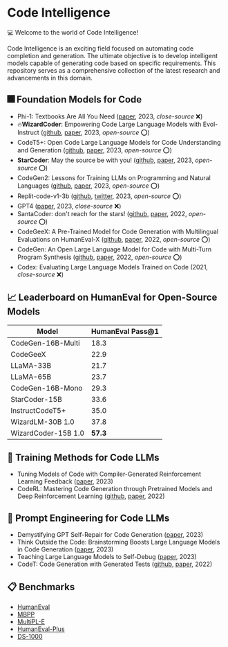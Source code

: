 # Code Intelligence

💻 Welcome to the world of Code Intelligence!

Code Intelligence is an exciting field focused on automating code completion and generation. The ultimate objective is to develop intelligent models capable of generating code based on specific requirements. This repository serves as a comprehensive collection of the latest research and advancements in this domain.

## 🎆 Foundation Models for Code

- Phi-1: Textbooks Are All You Need ([paper](https://arxiv.org/abs/2306.11644), 2023,  *close-source* ❌)
- 🔥**WizardCoder**: Empowering Code Large Language Models with Evol-Instruct ([github](https://github.com/nlpxucan/WizardLM/tree/main/WizardCoder), [paper](https://arxiv.org/abs/2306.08568), 2023, *open-source* ⭕) 
- CodeT5+: Open Code Large Language Models for Code Understanding and Generation ([github](https://github.com/salesforce/CodeT5), [paper](https://arxiv.org/abs/2305.07922), 2023, *open-source* ⭕)
- **StarCoder**: May the source be with you! ([github](https://github.com/bigcode-project/starcoder), [paper](https://drive.google.com/file/d/1cN-b9GnWtHzQRoE7M7gAEyivY0kl4BYs/view), 2023, *open-source* ⭕)
- CodeGen2: Lessons for Training LLMs on Programming and Natural Languages ([github](https://github.com/salesforce/CodeGen2), [paper](https://arxiv.org/abs/2305.02309), 2023, *open-source* ⭕)
- Replit-code-v1-3b ([github](https://github.com/replit/ReplitLM/tree/main/replit-code-v1-3b), [twitter](https://twitter.com/Replit/status/1651344184593506304), 2023, *open-source* ⭕)
- GPT4 ([paper](https://arxiv.org/abs/2303.08774), 2023, *close-source* ❌)
- SantaCoder: don't reach for the stars! ([github](https://huggingface.co/bigcode/santacoder), [paper](https://arxiv.org/abs/2301.03988), 2022, *open-source* ⭕)
- CodeGeeX: A Pre-Trained Model for Code Generation with Multilingual Evaluations on HumanEval-X ([github](https://github.com/THUDM/CodeGeeX#codegeex-a-multilingual-code-generation-model), [paper](https://arxiv.org/abs/2303.17568), 2022, *open-source* ⭕)
- CodeGen: An Open Large Language Model for Code with Multi-Turn Program Synthesis ([github](https://github.com/salesforce/CodeGen), [paper](https://arxiv.org/pdf/2203.13474.pdf), 2022, *open-source* ⭕)
- Codex: Evaluating Large Language Models Trained on Code (2021, *close-source* ❌)

## 📈 Leaderboard on HumanEval for Open-Source Models

| Model            | HumanEval Pass@1 |
|------------------|------------------|
| CodeGen-16B-Multi| 18.3             |
| CodeGeeX         | 22.9             |
| LLaMA-33B        | 21.7             |
| LLaMA-65B        | 23.7             |
| CodeGen-16B-Mono | 29.3             |
| StarCoder-15B    | 33.6             |
| InstructCodeT5+  | 35.0             |
| WizardLM-30B  1.0| 37.8             |
| WizardCoder-15B  1.0 | **57.3**     |


## 🔨 Training Methods for Code LLMs

- Tuning Models of Code with Compiler-Generated Reinforcement Learning Feedback ([paper](https://arxiv.org/abs/2305.18341), 2023)
- CodeRL: Mastering Code Generation through Pretrained Models and Deep Reinforcement Learning ([github](https://github.com/salesforce/CodeRL), [paper](https://arxiv.org/abs/2207.01780), 2022)

## 🔧 Prompt Engineering for Code LLMs

- Demystifying GPT Self-Repair for Code Generation ([paper](https://arxiv.org/abs//2306.09896), 2023)
- Think Outside the Code: Brainstorming Boosts Large Language Models in Code Generation ([paper](https://arxiv.org/pdf/2305.10679.pdf), 2023)
- Teaching Large Language Models to Self-Debug ([paper](https://arxiv.org/abs/2304.05128), 2023)
- CodeT: Code Generation with Generated Tests ([github](https://github.com/microsoft/CodeT), [paper](https://arxiv.org/abs/2207.10397), 2022)

## 📋 Benchmarks

- [HumanEval](https://github.com/openai/human-eval)
- [MBPP](https://github.com/google-research/google-research/tree/master/mbpp)
- [MultiPL-E](https://github.com/nuprl/MultiPL-E)
- [HumanEval-Plus](https://github.com/evalplus/evalplus)
- [DS-1000](https://ds1000-code-gen.github.io/)
